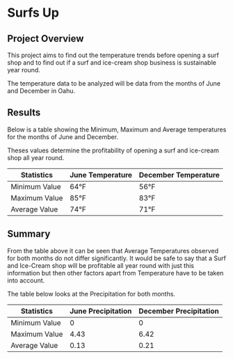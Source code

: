# Surfs Up

## Project Overview

This project aims to find out the temperature trends before opening a surf shop and to find out if a surf and ice-cream shop business is sustainable year round. 

The temperature data to be analyzed will be data from the months of June and December in Oahu.

## Results

Below is a table showing the Minimum, Maximum and Average temperatures for the months of June and December.

Theses values determine the profitability of opening a surf and ice-cream shop all year round.

| Statistics    | June Temperature | December Temperature |
| ------------- | ---------------- | -------------------- |
| Minimum Value | 64&deg;F         | 56&deg;F             |
| Maximum Value | 85&deg;F         | 83&deg;F             |
| Average Value | 74&deg;F         | 71&deg;F             |

## Summary

From the table above it can be seen that Average Temperatures observed for both months do not differ significantly. It would be safe to say that a Surf and Ice-Cream shop will be profitable all year round with just this information but then other factors apart from Temperature have to be taken into account.

The table below looks at the Precipitation for both months.

| Statistics    | June Precipitation | December Precipitation |
| ------------- | ------------------ | ---------------------- |
| Minimum Value | 0                  | 0                      |
| Maximum Value | 4.43               | 6.42                   |
| Average Value | 0.13               | 0.21                   |